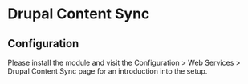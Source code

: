 # Drupal Content Sync

## Configuration
Please install the module and visit the Configuration > Web Services > Drupal Content Sync page for an introduction into the setup.
